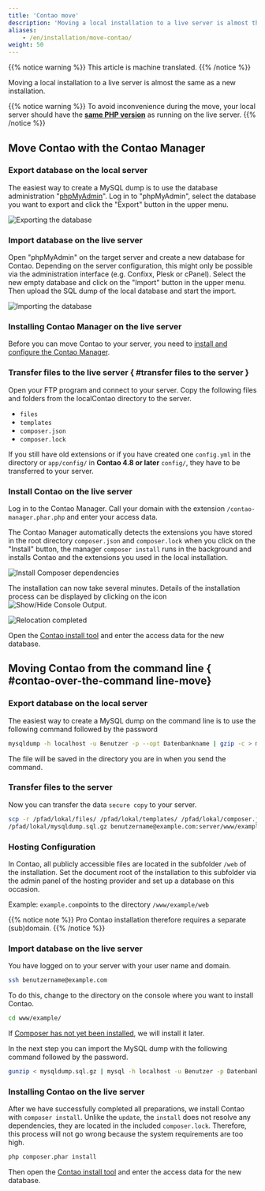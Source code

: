 ```yaml
---
title: 'Contao move'
description: 'Moving a local installation to a live server is almost the same as a new installation.'
aliases:
    - /en/installation/move-contao/
weight: 50
---
```


{{% notice warning %}}
This article is machine translated.
{{% /notice %}}

Moving a local installation to a live server is almost the same as a new installation.

{{% notice warning %}}
To avoid inconvenience during the move, your local server should have the **[same PHP version](/en/installation/system-requirements/#minimum-php-requirements)** as running on the live server.
{{% /notice %}}

## Move Contao with the Contao Manager

### Export database on the local server

The easiest way to create a MySQL dump is to use the database administration "[phpMyAdmin](https://www.phpmyadmin.net/)". Log in to "phpMyAdmin", select the database you want to export and click the "Export" button in the upper menu.

![Exporting the database](/de/installation/images/de/datenbank-exportieren.png?classes=shadow)

### Import database on the live server

Open "phpMyAdmin" on the target server and create a new database for Contao. Depending on the server configuration, this might only be possible via the administration interface (e.g. Confixx, Plesk or cPanel). Select the new empty database and click on the "Import" button in the upper menu. Then upload the SQL dump of the local database and start the import.

![Importing the database](/de/installation/images/de/datenbank-importieren.png?classes=shadow)

### Installing Contao Manager on the live server

Before you can move Contao to your server, you need to [install and configure the Contao Manager](/en/installation/contao-manager/#install-contao-manager).

### Transfer files to the live server { #transfer files to the server }

Open your FTP program and connect to your server. Copy the following files and folders from the localContao directory to the server.

- `files`
- `templates`
- `composer.json`
- `composer.lock`

If you still have old extensions or if you have created one `config.yml` in the directory or `app/config/` in **Contao 4.8 or later** `config/`, they have to be transferred to your server.

### Install Contao on the live server

Log in to the Contao Manager. Call your domain with the extension `/contao-manager.phar.php` and enter your access data.

The Contao Manager automatically detects the extensions you have stored in the root directory `composer.json` and `composer.lock` when you click on the "Install" button, the manager `composer install` runs in the background and installs Contao and the extensions you used in the local installation.

![Install Composer dependencies](/de/installation/images/de/composer-abhaengigkeiten-installieren.png?classes=shadow)

The installation can now take several minutes. Details of the installation process can be displayed by clicking on the icon![Show/Hide Console Output](/de/icons/konsolenausgabe.png?classes=icon).

![Relocation completed](/de/installation/images/de/umzug-abgeschlossen.png?classes=shadow)

Open the [Contao install tool](/en/installation/contao-installtool/) and enter the access data for the new database.

## Moving Contao from the command line { #contao-over-the-command line-move}

### Export database on the local server

The easiest way to create a MySQL dump on the command line is to use the following command followed by the password

```bash
mysqldump -h localhost -u Benutzer -p --opt Datenbankname | gzip -c > mysqldump.sql.gz
```

The file will be saved in the directory you are in when you send the command.

### Transfer files to the server

Now you can transfer the data `secure copy` to your server.

```bash
scp -r /pfad/lokal/files/ /pfad/lokal/templates/ /pfad/lokal/composer.json /pfad/lokal/composer.lock 
/pfad/lokal/mysqldump.sql.gz benutzername@example.com:server/www/example/
```

### Hosting Configuration

In Contao, all publicly accessible files are located in the subfolder `/web` of the installation. Set the document root of the installation to this subfolder via the admin panel of the hosting provider and set up a database on this occasion.

Example: `example.com`points to the directory `/www/example/web`

{{% notice note %}}
Pro Contao installation therefore requires a separate (sub)domain.
{{% /notice %}}

### Import database on the live server

You have logged on to your server with your user name and domain.

```bash
ssh benutzername@example.com
```

To do this, change to the directory on the console where you want to install Contao.

```bash
cd www/example/
```

If [Composer has not yet been installed](/en/installation/install-contao/#install-composer), we will install it later.

In the next step you can import the MySQL dump with the following command followed by the password.

```bash
gunzip < mysqldump.sql.gz | mysql -h localhost -u Benutzer -p Datenbankname
```

### Installing Contao on the live server

After we have successfully completed all preparations, we install Contao with `composer install`. Unlike the `update`, 
the `install` does not resolve any dependencies, they are located in the included `composer.lock`. Therefore, this process 
will not go wrong because the system requirements are too high.

```bash
php composer.phar install
```

Then open the [Contao install tool](/en/installation/contao-installtool/) and enter the access data for the new database.
